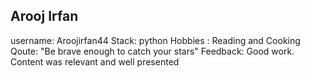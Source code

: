 ## Arooj Irfan
username: Aroojirfan44
Stack: python
Hobbies :  Reading and Cooking 
Qoute: "Be brave enough to catch your stars"
Feedback: Good work. Content was relevant and well presented


